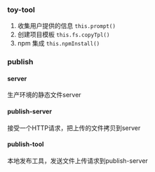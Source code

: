 ### toy-tool
1. 收集用户提供的信息 `this.prompt()`
2. 创建项目模板 `this.fs.copyTpl()`
3. npm 集成 `this.npmInstall()`

### publish

#### server
生产环境的静态文件server

#### publish-server
接受一个HTTP请求，把上传的文件拷贝到server

#### publish-tool
本地发布工具，发送文件上传请求到publish-server
